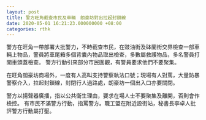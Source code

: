 ```yaml
---
layout: post
title: 警方旺角截查市民及車輛　朗豪坊對出拉起封鎖線
date: 2020-05-01 16:21:23.000000000 +08:00
categories: rthk
---
```


警方在旺角一帶部署大批警力，不時截查市民，在豉油街及砵蘭街交界檢查一部車輛上物品，警員將車尾箱多個背囊內物品取出檢查，多數屬救護物品，多名警員打開車頭蓋檢查。 警方行動引來部分市民圍觀，有警員要求他們不要聚集。 

在旺角朗豪坊商場外，一度有人高叫支持警察執法口號；現場有人對罵，大量防暴警察介入，拉起封鎖線，封閉行人過路處，朗豪坊一個出入口亦要關閉。

警方以揚聲器廣播，指以公共衛生理由，要求在場人士不要聚集及離開，否則會作檢控。 有市民不滿警方行動，指罵警方。職工盟在附近設街站，秘書長李卓人批評警方行動屬打壓。
